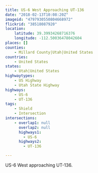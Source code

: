 ```yaml
---
title: US-6 West Approaching UT-136
date: "2018-02-13T10:08:20Z"
imageid: "4797930550804668972"
flickrid: "38518087920"
location:
    latitude: 39.39934268716376
    longitude: -112.50036478042604
places: []
counties:
    - Millard County|Utah|United States
countries:
    - United States
states:
    - Utah|United States
highwaytypes:
    - US Highway
    - Utah State Highway
highways:
    - US-6
    - UT-136
tags:
    - Shield
    - Intersection
intersections:
    - overlap1: null
      overlap2: null
      highways1:
        - US-6
      highways2:
        - UT-136

---
```

US-6 West approaching UT-136.